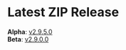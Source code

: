 # Latest ZIP Release
**Alpha**: [v2.9.5.0](https://github.com/phw198/OutlookGoogleCalendarSync/releases/tag/v2.9.5-alpha)  
**Beta**: [v2.9.0.0](https://github.com/phw198/OutlookGoogleCalendarSync/releases/latest)
